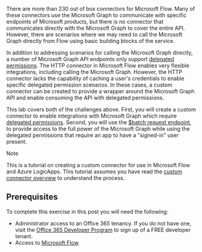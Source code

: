 <!-- markdownlint-disable MD002 MD041 -->

There are more than 230 out of box connectors for Microsoft Flow. Many of these connectors use the Microsoft Graph to communicate with specific endpoints of Microsoft products, but there is no connector that communicates directly with the Microsoft Graph to cover the entire API. However, there are scenarios where we may need to call the Microsoft Graph directly from Flow using basic building blocks of the service.

In addition to addressing scenarios for calling the Microsoft Graph directly, a number of Microsoft Graph API endpoints only support [delegated permissions](https://developer.microsoft.com/en-us/graph/docs/concepts/permissions_reference). The HTTP connector in Microsoft Flow enables very flexible integrations, including calling the Microsoft Graph. However, the HTTP connector lacks the capability of caching a user's credentials to enable specific delegated permission scenarios. In these cases, a custom connector can be created to provide a wrapper around the Microsoft Graph API and enable consuming the API with delegated permissions.

This lab covers both of the challenges above. First, you will create a custom connector to enable integrations with Microsoft Graph which require [delegated permissions](https://developer.microsoft.com/en-us/graph/docs/concepts/permissions_reference). Second, you will use the [$batch request endpoint](https://developer.microsoft.com/en-us/graph/docs/concepts/json_batching), to provide access to the full power of the Microsoft Graph while using the delegated permissions that require an app to have a "signed-in" user present.

> [!NOTE]
> This is a tutorial on creating a custom connector for use in Microsoft Flow and Azure LogicApps. This tutorial assumes you have read the [custom connector overview](https://docs.microsoft.com/connectors/custom-connectors/) to understand the process.

## Prerequisites

To complete this exercise in this post you will need the following:

- Administrator access to an Office 365 tenancy. If you do not have one, visit the [Office 365 Developer Program](https://developer.microsoft.com/office/dev-program) to sign up of a FREE developer tenant.
- Access to [Microsoft Flow](https://flow.microsoft.com/).
